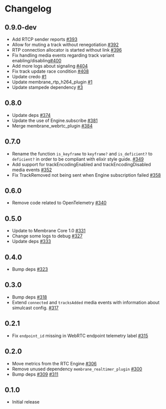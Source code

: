 # Changelog

## 0.9.0-dev
* Add RTCP sender reports [#393](https://github.com/fishjam-dev/membrane_rtc_engine/pull/393)
* Allow for muting a track without renegotiation [#392](https://github.com/jellyfish-dev/membrane_rtc_engine/pull/392)
* RTP connection allocator is started without link [#396](https://github.com/fishjam-dev/membrane_rtc_engine/pull/396) 
* Fix handling media events regarding track variant enabling/disabling[#400](https://github.com/fishjam-dev/membrane_rtc_engine/pull/400) 
* Add more logs about signaling [#404](https://github.com/fishjam-dev/membrane_rtc_engine/pull/404)
* Fix track update race condition [#408](https://github.com/fishjam-dev/membrane_rtc_engine/pull/408)
* Update credo [#1](https://github.com/fishjam-cloud/membrane_rtc_engine/pull/1)
* Update membrane_rtp_h264_plugin [#1](https://github.com/fishjam-cloud/membrane_rtc_engine/pull/1)
* Update stampede dependency [#3](https://github.com/fishjam-cloud/membrane_rtc_engine/pull/3)

## 0.8.0
* Update deps [#374](https://github.com/jellyfish-dev/membrane_rtc_engine/pull/374)
* Update the use of Engine.subscribe [#381](https://github.com/jellyfish-dev/membrane_rtc_engine/pull/381)
* Merge membrane_webrtc_plugin [#384](https://github.com/jellyfish-dev/membrane_rtc_engine/pull/384)

## 0.7.0
* Rename the function `is_keyframe` to `keyframe?` and `is_deficient?` to `deficient?` in order to be compliant with elixir style guide. [#349](https://github.com/jellyfish-dev/membrane_rtc_engine/pull/349)
* Add support for trackEncodingEnabled and trackEncodingDisabled media events [#352](https://github.com/jellyfish-dev/membrane_rtc_engine/pull/352)
* Fix TrackRemoved not being sent when Engine subscription failed [#358](https://github.com/jellyfish-dev/membrane_rtc_engine/pull/358)

## 0.6.0
* Remove code related to OpenTelemetry [#340](https://github.com/jellyfish-dev/membrane_rtc_engine/pull/340)

## 0.5.0
* Update to Membrane Core 1.0 [#331](https://github.com/jellyfish-dev/membrane_rtc_engine/pull/331)
* Change some logs to debug [#327](https://github.com/jellyfish-dev/membrane_rtc_engine/pull/327)
* Update deps [#333](https://github.com/jellyfish-dev/membrane_rtc_engine/pull/333)

## 0.4.0
* Bump deps [#323](https://github.com/jellyfish-dev/membrane_rtc_engine/pull/323)

## 0.3.0
* Bump deps [#318](https://github.com/jellyfish-dev/membrane_rtc_engine/pull/318)
* Extend `connected` and `tracksAdded` media events with information about simulcast config. [#317](https://github.com/jellyfish-dev/membrane_rtc_engine/pull/317)

## 0.2.1
* Fix `endpoint_id` missing in WebRTC endpoint telemetry label [#315](https://github.com/jellyfish-dev/membrane_rtc_engine/pull/315/)

## 0.2.0
* Move metrics from the RTC Engine [#306](https://github.com/jellyfish-dev/membrane_rtc_engine/pull/306)
* Remove unused dependency `membrane_realtimer_plugin` [#300](https://github.com/jellyfish-dev/membrane_rtc_engine/pull/300/)
* Bump deps [#309](https://github.com/jellyfish-dev/membrane_rtc_engine/pull/309) [#311](https://github.com/jellyfish-dev/membrane_rtc_engine/pull/311)

## 0.1.0
* Initial release
